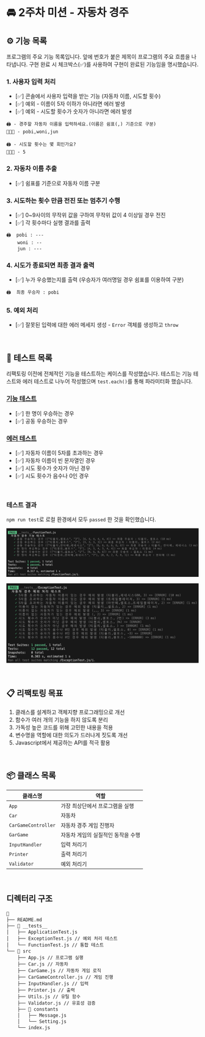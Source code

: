 # 🚘 2주차 미션 - 자동차 경주

## ⚙️ 기능 목록

프로그램의 주요 기능 목록입니다. 앞에 번호가 붙은 제목이 프로그램의 주요 흐름을 나타냅니다. 구현 완료 시 체크박스(✅)를 사용하여 구현이 완료된 기능임을 명시했습니다.

### 1. 사용자 입력 처리

-   [✅] 콘솔에서 사용자 입력을 받는 기능 (자동차 이름, 시도할 횟수)
-   [✅] 예외 - 이름이 5자 이하가 아니라면 에러 발생
-   [✅] 예외 - 시도할 횟수가 숫자가 아니라면 에러 발생

```
🖨️ - 경주할 자동차 이름을 입력하세요.(이름은 쉼표(,) 기준으로 구분)
🧑🏻‍💻 - pobi,woni,jun

🖨️ - 시도할 횟수는 몇 회인가요?
🧑🏻‍💻 - 5
```

### 2. 자동차 이름 추출

-   [✅] 쉼표를 기준으로 자동차 이름 구분

### 3. 시도하는 횟수 만큼 전진 또는 멈추기 수행

-   [✅] 0~9사이의 무작위 값을 구하여 무작위 값이 4 이상일 경우 전진
-   [✅] 각 횟수마다 실행 결과를 출력

```
🖨️  pobi : ---
    woni : --
    jun : ---
```

### 4. 시도가 종료되면 최종 결과 출력

-   [✅] 누가 우승했는지를 출력 (우승자가 여러명일 경우 쉼표를 이용하여 구분)

```
🖨️  최종 우승자 : pobi
```

### 5. 예외 처리

-   [✅] 잘못된 입력에 대한 에러 메세지 생성 - `Error` 객체를 생성하고 `throw`

<br/>

## 🧪 테스트 목록

리팩토링 이전에 전체적인 기능을 테스트하는 케이스를 작성했습니다. 테스트는 기능 테스트와 에러 테스트로 나누어 작성했으며 `test.each()`를 통해 파라미터화 했습니다.

### [기능 테스트](https://github.com/rosielsh/javascript-racingcar-7/blob/rosielsh/__tests__/FunctionTest.js)

-   [✅] 한 명이 우승하는 경우
-   [✅] 공동 우승하는 경우

### [에러 테스트](https://github.com/rosielsh/javascript-racingcar-7/blob/rosielsh/__tests__/ExceptionTest.js)

-   [✅] 자동차 이름이 5자를 초과하는 경우
-   [✅] 자동차 이름이 빈 문자열인 경우
-   [✅] 시도 횟수가 숫자가 아닌 경우
-   [✅] 시도 횟수가 음수나 0인 경우

<br/>

### 테스트 결과

`npm run test`로 로컬 환경에서 모두 `passed` 한 것을 확인했습니다.

![alt text](images/test1.png)

![alt text](images/test2.png)

<br/>

## 📋 리팩토링 목표

1. 클래스를 설계하고 객체지향 프로그래밍으로 개선
2. 함수가 여러 개의 기능을 하지 않도록 분리
3. 가독성 높은 코드를 위해 고민한 내용을 적용
4. 변수명을 역할에 대한 의도가 드러나게 짓도록 개선
5. Javascript에서 제공하는 API를 적극 활용

<br/>

## 📦 클래스 목록

| 클래스명            | 역할                               |
| ------------------- | ---------------------------------- |
| `App`               | 가장 최상단에서 프로그램을 실행    |
| `Car`               | 자동차                             |
| `CarGameController` | 자동차 경주 게임 진행자            |
| `GarGame`           | 자동차 게임의 실질적인 동작을 수행 |
| `InputHandler`      | 입력 처리기                        |
| `Printer`           | 출력 처리기                        |
| `Validator`         | 예외 처리기                        |

<br/>

## 디렉터리 구조

```
📂
├── README.md
├── 📂 __tests__
│   ├── ApplicationTest.js
│   ├── ExceptionTest.js // 예외 처리 테스트
│   └── FunctionTest.js // 통합 테스트
└── 📂 src
    ├── App.js // 프로그램 실행
    ├── Car.js // 자동차
    ├── CarGame.js // 자동차 게임 로직
    ├── CarGameController.js // 게임 진행
    ├── InputHandler.js // 입력
    ├── Printer.js // 출력
    ├── Utils.js // 유틸 함수
    ├── Validator.js // 유효성 검증
    ├── 📂 constants
    │   ├── Message.js
    │   └── Setting.js
    └── index.js
```
